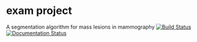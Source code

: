 # exam project
A segmentation algorithm for mass lesions in mammography
[![Build Status](https://travis-ci.org/SaraSaponaro/segmentation_program.svg?branch=master)](https://travis-ci.org/SaraSaponaro/segmentation_program)
[![Documentation Status](https://readthedocs.org/projects/segmentation-program/badge/?version=latest)](https://segmentation-program.readthedocs.io/en/latest/?badge=latest)


